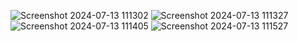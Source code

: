 ![Screenshot 2024-07-13 111302](https://github.com/user-attachments/assets/cef0c8d4-c6d1-4216-9351-4b1f073b1f08)
![Screenshot 2024-07-13 111327](https://github.com/user-attachments/assets/62863ef2-7787-4598-8082-1d60fa519e61)
![Screenshot 2024-07-13 111405](https://github.com/user-attachments/assets/b0ad10a5-f593-4386-8884-1322a4b07ffb)
![Screenshot 2024-07-13 111527](https://github.com/user-attachments/assets/8a999137-19e2-4e5b-b1cb-87c78878fbbf)
